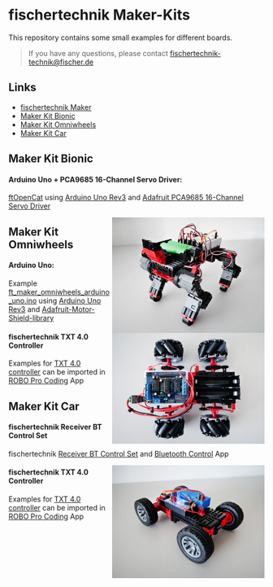 # fischertechnik Maker-Kits
This repository contains some small examples for different boards.
> If you have any questions, please contact fischertechnik-technik@fischer.de

## Links
- [fischertechnik Maker](https://www.fischertechnik.de/de-de/maker)
- [Maker Kit Bionic](https://www.fischertechnik.de/de-de/produkte/maker/571902-maker-kit-bionic)
- [Maker Kit Omniwheels](https://www.fischertechnik.de/de-de/produkte/maker/571901-maker-kit-omniwheels)
- [Maker Kit Car](https://www.fischertechnik.de/de-de/produkte/maker/571900-maker-kit-car)

## Maker Kit Bionic

#### Arduino Uno + PCA9685 16-Channel Servo Driver:
[ftOpenCat](https://github.com/AlexanderSteiger/ftOpenCat) using [Arduino Uno Rev3](https://store.arduino.cc/collections/boards-modules/products/arduino-uno-rev3-smd) and [Adafruit PCA9685 16-Channel Servo Driver](https://learn.adafruit.com/16-channel-pwm-servo-driver?view=all)

<img style="float: right;" src="images/Laufkatze-vorne.jpg" width="300" />

## Maker Kit Omniwheels

#### Arduino Uno:
Example [ft_maker_omniwheels_arduino_uno.ino](/ft_maker_omniwheels_arduino_uno/ft_maker_omniwheels_arduino_uno.ino) using [Arduino Uno Rev3](https://store.arduino.cc/collections/boards-modules/products/arduino-uno-rev3-smd) and [Adafruit-Motor-Shield-library](https://github.com/adafruit/Adafruit-Motor-Shield-library)

<img style="float: right;" src="images/Omniwheels_Draufsicht.jpg" width="300" />

#### fischertechnik TXT 4.0 Controller
Examples for [TXT 4.0 controller](https://www.fischertechnik.de/txt40controller) can be imported in [ROBO Pro Coding](https://www.fischertechnik.de/en/toys/apps-and-software) App
  
## Maker Kit Car

#### fischertechnik Receiver BT Control Set
fischertechnik [Receiver BT Control Set](https://www.fischertechnik.de/en/products/spare-parts/electronics/161943-receiver-bt-control-set) and [Bluetooth Control](https://www.fischertechnik.de/en/toys/apps-and-software) App
  
<img style="float: right;" src="images/Car.jpg" width="300" />

#### fischertechnik TXT 4.0 Controller
Examples for [TXT 4.0 controller](https://www.fischertechnik.de/txt40controller) can be imported in [ROBO Pro Coding](https://www.fischertechnik.de/en/toys/apps-and-software) App
